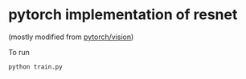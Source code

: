 # pytorch implementation of resnet
(mostly modified from [pytorch/vision](https://github.com/pytorch/vision/blob/master/torchvision/models/resnet.py))

To run
```
python train.py
```
